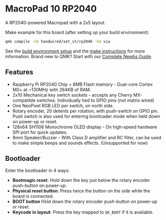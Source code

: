 # MacroPad 10 RP2040

A RP2040-powered Macropad with a 2x5 layout.

Make example for this board (after setting up your build environment):

```sh
qmk compile -kb handwired/set_st/rp2040 -km via
```

See the [build environment setup](https://docs.qmk.fm/#/getting_started_build_tools) and the [make instructions](https://docs.qmk.fm/#/getting_started_make_guide) for more information. Brand new to QMK? Start with our [Complete Newbs Guide](https://docs.qmk.fm/#/newbs).

## Features

- Raspberry Pi RP2040 Chip + 8MB Flash memory - Dual-core Cortex M0+ at ~130MHz with 264KB of RAM.
- 2x10 Mechanical key switch sockets - accepts any Cherry MX-compatible switches. Individually tied to GPIO pins (not matrix wired)
- One NeoPixel RGB LED per switch, on north side.
- Rotary encoder, 20 detents per rotation, with push-switch on GPIO pin. Push switch is also used for entering bootloader mode when held down on power-up or reset.
- 128x64 SH1106 Monochrome OLED display - On high-speed hardware SPI port for quick updates.
- 8mm Speaker/Buzzer - With Class D amplifier and RC filter, can be used to make simple beeps and sounds effects. (Unsupported for now)

## Bootloader

Enter the bootloader in 4 ways:

* **Bootmagic reset**: Hold down the key just below the rotary encoder push-button on power-up.
* **Physical reset button**: Press twice the button on the side while the board is connected.
* **BOOT button** Hold down the rotary encoder push-button on power-up or reset.
* **Keycode in layout**: Press the key mapped to `QK_BOOT` if it is available.
